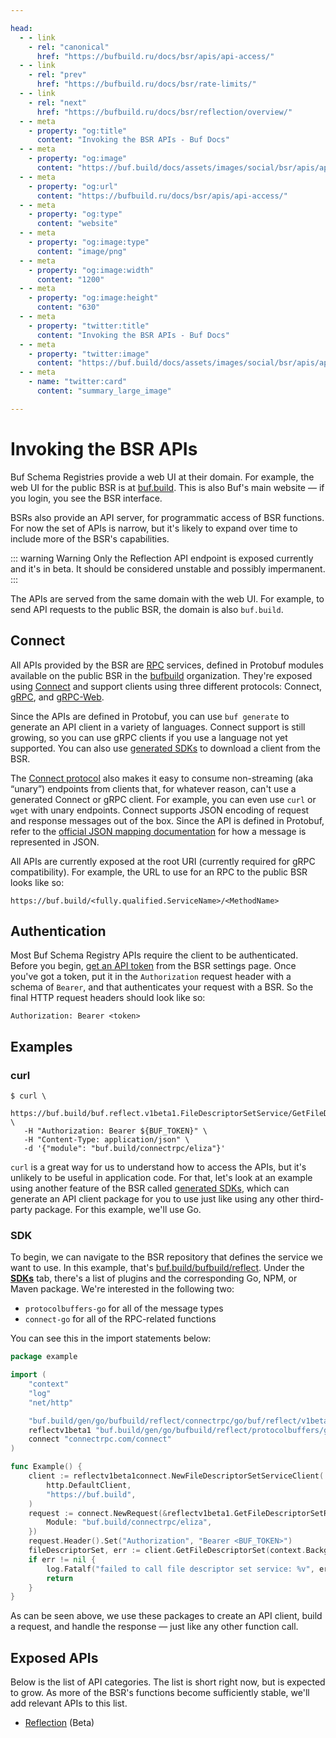```yaml
---

head:
  - - link
    - rel: "canonical"
      href: "https://bufbuild.ru/docs/bsr/apis/api-access/"
  - - link
    - rel: "prev"
      href: "https://bufbuild.ru/docs/bsr/rate-limits/"
  - - link
    - rel: "next"
      href: "https://bufbuild.ru/docs/bsr/reflection/overview/"
  - - meta
    - property: "og:title"
      content: "Invoking the BSR APIs - Buf Docs"
  - - meta
    - property: "og:image"
      content: "https://buf.build/docs/assets/images/social/bsr/apis/api-access.png"
  - - meta
    - property: "og:url"
      content: "https://bufbuild.ru/docs/bsr/apis/api-access/"
  - - meta
    - property: "og:type"
      content: "website"
  - - meta
    - property: "og:image:type"
      content: "image/png"
  - - meta
    - property: "og:image:width"
      content: "1200"
  - - meta
    - property: "og:image:height"
      content: "630"
  - - meta
    - property: "twitter:title"
      content: "Invoking the BSR APIs - Buf Docs"
  - - meta
    - property: "twitter:image"
      content: "https://buf.build/docs/assets/images/social/bsr/apis/api-access.png"
  - - meta
    - name: "twitter:card"
      content: "summary_large_image"

---
```


# Invoking the BSR APIs

Buf Schema Registries provide a web UI at their domain. For example, the web UI for the public BSR is at [buf.build](https://buf.build/). This is also Buf's main website — if you login, you see the BSR interface.

BSRs also provide an API server, for programmatic access of BSR functions. For now the set of APIs is narrow, but it's likely to expand over time to include more of the BSR's capabilities.

::: warning Warning
Only the Reflection API endpoint is exposed currently and it's in beta. It should be considered unstable and possibly impermanent.
:::

The APIs are served from the same domain with the web UI. For example, to send API requests to the public BSR, the domain is also `buf.build`.

## Connect

All APIs provided by the BSR are [RPC](https://en.wikipedia.org/wiki/Remote_procedure_call) services, defined in Protobuf modules available on the public BSR in the [bufbuild](https://buf.build/bufbuild) organization. They're exposed using [Connect](https://connectrpc.com/) and support clients using three different protocols: Connect, [gRPC](https://grpc.io/), and [gRPC-Web](https://github.com/grpc/grpc-web#readme).

Since the APIs are defined in Protobuf, you can use `buf generate` to generate an API client in a variety of languages. Connect support is still growing, so you can use gRPC clients if you use a language not yet supported. You can also use [generated SDKs](../../generated-sdks/overview/) to download a client from the BSR.

The [Connect protocol](https://connectrpc.com/docs/protocol) also makes it easy to consume non-streaming (aka “unary”) endpoints from clients that, for whatever reason, can't use a generated Connect or gRPC client. For example, you can even use `curl` or `wget` with unary endpoints. Connect supports JSON encoding of request and response messages out of the box. Since the API is defined in Protobuf, refer to the [official JSON mapping documentation](https://protobuf.dev/programming-guides/proto3#json) for how a message is represented in JSON.

All APIs are currently exposed at the root URI (currently required for gRPC compatibility). For example, the URL to use for an RPC to the public BSR looks like so:

```text
https://buf.build/<fully.qualified.ServiceName>/<MethodName>
```

## Authentication

Most Buf Schema Registry APIs require the client to be authenticated. Before you begin, [get an API token](../../authentication/#create-a-token) from the BSR settings page. Once you've got a token, put it in the `Authorization` request header with a schema of `Bearer`, and that authenticates your request with a BSR. So the final HTTP request headers should look like so:

```text
Authorization: Bearer <token>
```

## Examples

### curl

```console
$ curl \
   https://buf.build/buf.reflect.v1beta1.FileDescriptorSetService/GetFileDescriptorSet \
   -H "Authorization: Bearer ${BUF_TOKEN}" \
   -H "Content-Type: application/json" \
   -d '{"module": "buf.build/connectrpc/eliza"}'
```

`curl` is a great way for us to understand how to access the APIs, but it's unlikely to be useful in application code. For that, let's look at an example using another feature of the BSR called [generated SDKs](../../generated-sdks/overview/), which can generate an API client package for you to use just like using any other third-party package. For this example, we'll use Go.

### SDK

To begin, we can navigate to the BSR repository that defines the service we want to use. In this example, that's [buf.build/bufbuild/reflect](https://buf.build/bufbuild/reflect). Under the [**SDKs**](https://buf.build/bufbuild/reflect/sdks/main) tab, there's a list of plugins and the corresponding Go, NPM, or Maven package. We're interested in the following two:

- `protocolbuffers-go` for all of the message types
- `connect-go` for all of the RPC-related functions

You can see this in the import statements below:

```go
package example

import (
    "context"
    "log"
    "net/http"

    "buf.build/gen/go/bufbuild/reflect/connectrpc/go/buf/reflect/v1beta1/reflectv1beta1connect"
    reflectv1beta1 "buf.build/gen/go/bufbuild/reflect/protocolbuffers/go/buf/reflect/v1beta1"
    connect "connectrpc.com/connect"
)

func Example() {
    client := reflectv1beta1connect.NewFileDescriptorSetServiceClient(
        http.DefaultClient,
        "https://buf.build",
    )
    request := connect.NewRequest(&reflectv1beta1.GetFileDescriptorSetRequest{
        Module: "buf.build/connectrpc/eliza",
    })
    request.Header().Set("Authorization", "Bearer <BUF_TOKEN>")
    fileDescriptorSet, err := client.GetFileDescriptorSet(context.Background(), request)
    if err != nil {
        log.Fatalf("failed to call file descriptor set service: %v", err)
        return
    }
}
```

As can be seen above, we use these packages to create an API client, build a request, and handle the response — just like any other function call.

## Exposed APIs

Below is the list of API categories. The list is short right now, but is expected to grow. As more of the BSR's functions become sufficiently stable, we'll add relevant APIs to this list.

- [Reflection](../../reflection/overview/) (Beta)
